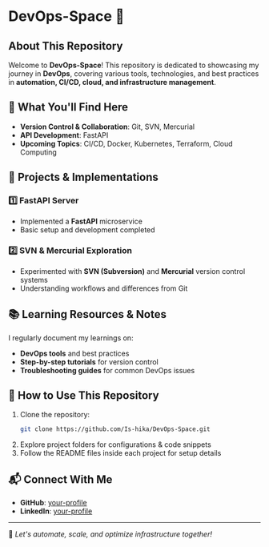# DevOps-Space 🚀

## About This Repository
Welcome to **DevOps-Space**! This repository is dedicated to showcasing my journey in **DevOps**, covering various tools, technologies, and best practices in **automation, CI/CD, cloud, and infrastructure management**.

## 📌 What You'll Find Here
- **Version Control & Collaboration**: Git, SVN, Mercurial
- **API Development**: FastAPI
- **Upcoming Topics**: CI/CD, Docker, Kubernetes, Terraform, Cloud Computing

## 🚀 Projects & Implementations
### 1️⃣ FastAPI Server
- Implemented a **FastAPI** microservice
- Basic setup and development completed

### 2️⃣ SVN & Mercurial Exploration
- Experimented with **SVN (Subversion)** and **Mercurial** version control systems
- Understanding workflows and differences from Git

## 📚 Learning Resources & Notes
I regularly document my learnings on:
- **DevOps tools** and best practices
- **Step-by-step tutorials** for version control
- **Troubleshooting guides** for common DevOps issues

## 🔧 How to Use This Repository
1. Clone the repository:
   ```sh
   git clone https://github.com/Is-hika/DevOps-Space.git
   ```
2. Explore project folders for configurations & code snippets
3. Follow the README files inside each project for setup details

## 📬 Connect With Me
- **GitHub**: [your-profile](https://github.com/Is-hika)
- **LinkedIn**: [your-profile](https://www.linkedin.com/in/ishika-kumari-5b742b217/)
  

---
🚀 *Let's automate, scale, and optimize infrastructure together!*

